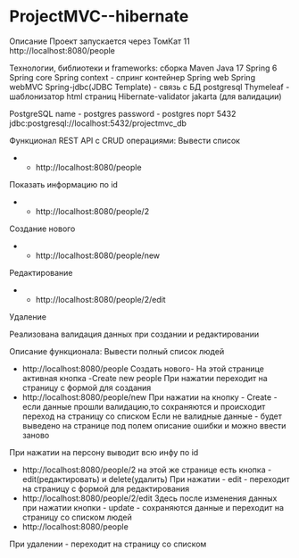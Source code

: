 # ProjectMVC--hibernate

Описание
Проект запускается через ТомКат 11
http://localhost:8080/people

Технологии, библиотеки и frameworks:
сборка Maven
Java 17
Spring 6
Spring core
Spring context - спринг контейнер
Spring web
Spring webMVC
Spring-jdbc(JDBC Template) - связь с БД
postgresql 
Thymeleaf - шаблонизатор html страниц
Hibernate-validator
jakarta (для валидации)


PostgreSQL
name - postgres
password - postgres
порт 5432
jdbc:postgresql://localhost:5432/projectmvc_db


Функционал REST API c CRUD операциями:
Вывести список
- - http://localhost:8080/people

Показать информацию по id
- - http://localhost:8080/people/2

Создание нового
- - http://localhost:8080/people/new

Редактирование
- - http://localhost:8080/people/2/edit

Удаление

Реализована валидация данных при создании и редактировании

Описание функционала:
Вывести полный список людей
- http://localhost:8080/people
Создать нового-
На этой странице активная кнопка -Create new people
При нажатии переходит  на страницу с формой для создания 
- http://localhost:8080/people/new
При нажатии на кнопку - Create - если данные прошли валидацию,то сохраняются и  происходит переход на страницу со списком
Если не валидные данные -  будет выведено на странице под полем описание ошибки и можно ввести заново

При нажатии на персону выводит всю инфу по id
- http://localhost:8080/people/2
  на этой же странице есть кнопка  -  edit(редактировать) и delete(удалить)
При нажатии - edit - переходит на страницу с формой для редактирования
- http://localhost:8080/people/2/edit
Здесь после изменения данных при нажатии кнопки - update - сохраняются данные и переходит на страницу со списком людей 
- http://localhost:8080/people

При удалении - переходит на страницу со списком
